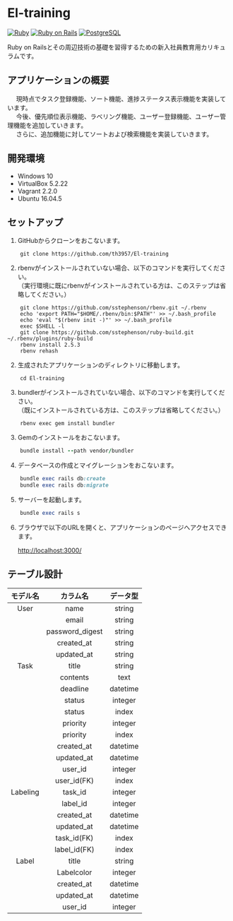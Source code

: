 # El-training
[![Ruby](https://img.shields.io/badge/Ruby-2.5.3-red.svg)](https://docs.ruby-lang.org/ja/2.5.0/doc/index.html)
[![Ruby on Rails](https://img.shields.io/badge/Ruby%20on%20Rails-5.2.1-red.svg)](https://guides.rubyonrails.org/)
[![PostgreSQL](https://img.shields.io/badge/PostgreSQL-9.5.14-blue.svg)](https://www.postgresql.org/)

Ruby on Railsとその周辺技術の基礎を習得するための新入社員教育用カリキュラムです。

## アプリケーションの概要

&nbsp; &nbsp; &nbsp;現時点でタスク登録機能、ソート機能、進捗ステータス表示機能を実装しています。  
&nbsp; &nbsp; &nbsp;今後、優先順位表示機能、ラベリング機能、ユーザー登録機能、ユーザー管理機能を追加していきます。  
&nbsp; &nbsp; &nbsp;さらに、追加機能に対してソートおよび検索機能を実装していきます。


## 開発環境
- Windows 10
- VirtualBox 5.2.22
- Vagrant 2.2.0
- Ubuntu 16.04.5

## セットアップ

1. GitHubからクローンをおこないます。

```
    git clone https://github.com/th3957/El-training
```

2. rbenvがインストールされていない場合、以下のコマンドを実行してください。  
（実行環境に既にrbenvがインストールされている方は、このステップは省略してください。）

```
    git clone https://github.com/sstephenson/rbenv.git ~/.rbenv
    echo 'export PATH="$HOME/.rbenv/bin:$PATH"' >> ~/.bash_profile
    echo 'eval "$(rbenv init -)"' >> ~/.bash_profile
    exec $SHELL -l
    git clone https://github.com/sstephenson/ruby-build.git ~/.rbenv/plugins/ruby-build
    rbenv install 2.5.3
    rbenv rehash
```

2. 生成されたアプリケーションのディレクトリに移動します。

```
    cd El-training
```

3. bundlerがインストールされていない場合、以下のコマンドを実行してください。  
（既にインストールされている方は、このステップは省略してください。）

```
    rbenv exec gem install bundler
```

3. Gemのインストールをおこないます。

```ruby
    bundle install --path vendor/bundler
```

4. データベースの作成とマイグレーションをおこないます。

```ruby
    bundle exec rails db:create
    bundle exec rails db:migrate
```

5. サーバーを起動します。

```ruby
    bundle exec rails s
```

6. ブラウザで以下のURLを開くと、アプリケーションのページへアクセスできます。

    <http://localhost:3000/>

## テーブル設計
| モデル名 | カラム名 | データ型 |
|:-:|:-:|:-:|
|User|name|string|
||email|string|
||password_digest|string|
||created_at|string|
||updated_at|string|
|Task|title|string|
||contents|text|
||deadline|datetime|
||status|integer|
||status|index|
||priority|integer|
||priority|index|
||created_at|datetime|
||updated_at|datetime|
||user_id|integer|
||user_id(FK)|index|
|Labeling|task_id|integer|
||label_id|integer|
||created_at|datetime|
||updated_at|datetime|
||task_id(FK)|index|
||label_id(FK)|index|
|Label|title|string|
||Labelcolor|integer|
||created_at|datetime|
||updated_at|datetime|
||user_id|integer|
